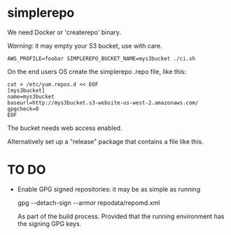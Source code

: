 simplerepo
==========

We need Docker or 'createrepo' binary.

*Warning*: it may empty your S3 bucket, use with care.

    AWS_PROFILE=foobar SIMPLEREPO_BUCKET_NAME=mys3bucket ./ci.sh

On the end users OS create the simplerepo .repo file, like this:

    cat > /etc/yum.repos.d << EOF
    [mys3bucket]
    name=mys3bucket
    baseurl=http://mys3bucket.s3-website-us-west-2.amazonaws.com/
    gpgcheck=0
    EOF

The bucket needs web access enabled.

Alternatively set up a "release" package that contains a file like this.

TO DO
=====

 - Enable GPG signed repositories: it may be as simple as running

    gpg --detach-sign --armor repodata/repomd.xml

   As part of the build process. Provided that the running environment has the signing GPG keys.
